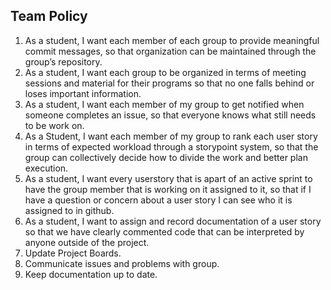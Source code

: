 ## Team Policy



1) As a student, I want each member of each group to provide meaningful commit messages, so that 
organization can be maintained through the group’s repository.
2) As a student, I want each group to be organized in terms of meeting sessions and material for 
their programs so that no one falls behind or loses important information.
3) As a student, I want each member of my group to get notified when someone completes an issue, 
so that everyone knows what still needs to be work on.
4) As a Student, I want each member of my group to rank each user story in terms of expected 
workload through a storypoint system, so that the group can collectively decide how to divide 
the work and better plan execution. 
5) As a student, I want every userstory that is apart of an active sprint to have the group member
 that is working on it assigned to it, so that if I have a question or concern about a user story 
I can see who it is assigned to in github.
6) As a student, I want to assign and record documentation of a user story so that we have clearly
 commented code that can be interpreted by anyone outside of the project.
7) Update Project Boards.
8) Communicate issues and problems with group.
9) Keep documentation up to date.
